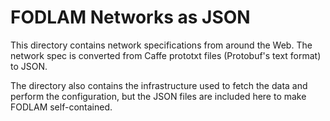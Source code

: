 FODLAM Networks as JSON
=======================

This directory contains network specifications from around the Web. The network spec is converted from Caffe prototxt files (Protobuf's text format) to JSON.

The directory also contains the infrastructure used to fetch the data and perform the configuration, but the JSON files are included here to make FODLAM self-contained.
